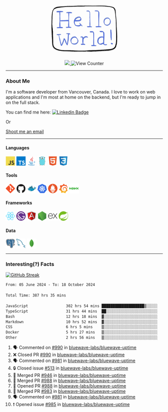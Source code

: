 <div align="center">
    <img src="./img/hello_world.webp" height="200px" width="">
    <div>
        <a href="https://www.linkedin.com/in/ajhollid">
            <img src="https://img.shields.io/badge/LinkedIn-blue"/>
        </a>
        <img src="https://komarev.com/ghpvc/?username=ajhollid&color=yellow" alt="View Counter">
    </div>
</div>

---

### About Me

I'm a software developer from Vancouver, Canada. I love to work on web applications and I'm most at home on the backend, but I'm ready to jump in on the full stack.

You can find me here: [![Linkedin Badge](https://img.shields.io/badge/-ajhollid-blue?style=flat&logo=Linkedin&logoColor=white)](https://www.linkedin.com/in/ajhollid)

Or

[Shoot me an email](mailto:ajhollid@gmail.com)

---

#### Languages

<div>
    <img src="./img/devicons/javascript-original.svg" width=30 height=30 alt="JavaScript">
    <img src="/img/devicons/typescript-original.svg" width=30 height=30 alt="TypeScript">
    <img src="./img/devicons/java-original.svg" width=30 height=30 alt="Java">
    <img src="./img/devicons/go-original.svg" width=30 height=30 alt="Golang">
    <img src="./img/devicons/html5-original.svg" width=30 height=30 alt="HTML 5">
    <img src="./img/devicons/css3-original.svg" width=30 height=30 alt="CSS 3">
</div>

#### Tools

<div>
    <img src="./img/devicons/git-original.svg" width=30 height=30 alt="Git">
    <img src="./img/devicons/github-original.svg" width=30 height=30 alt="Github">
    <img src="./img/devicons/docker-original.svg" width=30 
    height=30 alt="Docker">
    <img src="./img/devicons/kubernetes-original.svg" width=30 height=30 alt="K8">
    <img src="./img/devicons/prometheus-original.svg" width=30 height=30 alt="Prometheus">
    <img src="./img/devicons/grafana-original.svg" width=30 height=30 alt="Grafana">
    <img src="./img/devicons/nginx-original.svg" width=30 height=30 alt="Nginx">
</div>

#### Frameworks

<div>
    <img src="./img/devicons/react-original.svg" width=30 height=30 alt="React">
    <img src="./img/devicons/gatsby-original.svg" width=30 height=30 alt="Gatsby">
    <img src="./img/devicons/angularjs-original.svg" width=30 height=30 alt="AngularJS">
    <img src="./img/devicons/nodejs-original.svg" width=30 height=30 alt="NodeJS">
    <img src="./img/devicons/express-original.svg" width=30 height=30 alt="Express">
    <img src="./img/devicons/spring-original.svg" width=30 height=30 alt="Spring">
</div>

#### Data

<div>
    <img src="./img/devicons/postgresql-original.svg" width=30 height=30 alt="Postgresql">
    <img src="./img/devicons/mysql-original.svg" width=30 height=30 alt="Mysql">
    <img src="./img/devicons/mongodb-original.svg" width=30 height=30 alt="MongoDB">
</div>

---

### Interesting(?) Facts

[![GitHub Streak](http://github-readme-streak-stats.herokuapp.com?user=ajhollid)](https://git.io/streak-stats)

 <!--START_SECTION:waka-->

```txt
From: 05 June 2024 - To: 18 October 2024

Total Time: 387 hrs 35 mins

JavaScript                 302 hrs 54 mins ███████████████████▒░░░░░   77.56 %
TypeScript                 31 hrs 44 mins  ██░░░░░░░░░░░░░░░░░░░░░░░   08.13 %
Bash                       12 hrs 18 mins  ▓░░░░░░░░░░░░░░░░░░░░░░░░   03.15 %
Markdown                   10 hrs 52 mins  ▓░░░░░░░░░░░░░░░░░░░░░░░░   02.78 %
CSS                        6 hrs 5 mins    ▒░░░░░░░░░░░░░░░░░░░░░░░░   01.56 %
Docker                     5 hrs 27 mins   ▒░░░░░░░░░░░░░░░░░░░░░░░░   01.40 %
Other                      2 hrs 56 mins   ▒░░░░░░░░░░░░░░░░░░░░░░░░   00.75 %
```

<!--END_SECTION:waka-->


<!--START_SECTION:activity-->
1. 🗣 Commented on [#990](https://github.com/bluewave-labs/bluewave-uptime/pull/990#issuecomment-2424367628) in [bluewave-labs/bluewave-uptime](https://github.com/bluewave-labs/bluewave-uptime)
2. ❌ Closed PR [#990](https://github.com/bluewave-labs/bluewave-uptime/pull/990) in [bluewave-labs/bluewave-uptime](https://github.com/bluewave-labs/bluewave-uptime)
3. 🗣 Commented on [#981](https://github.com/bluewave-labs/bluewave-uptime/pull/981#issuecomment-2423716033) in [bluewave-labs/bluewave-uptime](https://github.com/bluewave-labs/bluewave-uptime)
4. 🔒 Closed issue [#513](https://github.com/bluewave-labs/bluewave-uptime/issues/513) in [bluewave-labs/bluewave-uptime](https://github.com/bluewave-labs/bluewave-uptime)
5. 🎉 Merged PR [#946](https://github.com/bluewave-labs/bluewave-uptime/pull/946) in [bluewave-labs/bluewave-uptime](https://github.com/bluewave-labs/bluewave-uptime)
6. 🎉 Merged PR [#988](https://github.com/bluewave-labs/bluewave-uptime/pull/988) in [bluewave-labs/bluewave-uptime](https://github.com/bluewave-labs/bluewave-uptime)
7. 💪 Opened PR [#988](https://github.com/bluewave-labs/bluewave-uptime/pull/988) in [bluewave-labs/bluewave-uptime](https://github.com/bluewave-labs/bluewave-uptime)
8. 🎉 Merged PR [#983](https://github.com/bluewave-labs/bluewave-uptime/pull/983) in [bluewave-labs/bluewave-uptime](https://github.com/bluewave-labs/bluewave-uptime)
9. 🗣 Commented on [#981](https://github.com/bluewave-labs/bluewave-uptime/pull/981#issuecomment-2422553519) in [bluewave-labs/bluewave-uptime](https://github.com/bluewave-labs/bluewave-uptime)
10. ❗ Opened issue [#985](https://github.com/bluewave-labs/bluewave-uptime/issues/985) in [bluewave-labs/bluewave-uptime](https://github.com/bluewave-labs/bluewave-uptime)
<!--END_SECTION:activity-->
